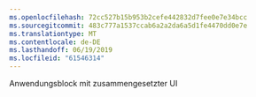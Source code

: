 ```yaml
---
ms.openlocfilehash: 72cc527b15b953b2cefe442832d7fee0e7e34bcc
ms.sourcegitcommit: 483c777a1537ccab6a2a2da6a5d1fe4470dd0e7e
ms.translationtype: MT
ms.contentlocale: de-DE
ms.lasthandoff: 06/19/2019
ms.locfileid: "61546314"
---
```

Anwendungsblock mit zusammengesetzter UI